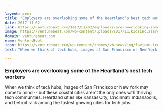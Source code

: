 ```yaml
---

layout: post
title: "Employers are overlooking some of the Heartland’s best tech workers"
date: 2017-11-02
link: https://venturebeat.com/2017/11/02/employers-are-overlooking-some-of-the-heartlands-best-tech-workers/
image: https://venturebeat.com/wp-content/uploads/2017/11/kidsinclassroom.jpg?fit=780%2C493&strip=all
domain: venturebeat.com
name: VentureBeat
icon: https://venturebeat.com/wp-content/themes/vb-news/img/favicon.ico
text: "When we think of tech hubs, images of San Francisco or New York may come to mind -- but these coastal cities aren't the only ones with thriving tech communities. Heartland cities like Kansas City, Cincinnati, Indianapolis, and Detroit rank among the fastest growing cities for tech jobs."

---
```


### Employers are overlooking some of the Heartland’s best tech workers

When we think of tech hubs, images of San Francisco or New York may come to mind -- but these coastal cities aren't the only ones with thriving tech communities. Heartland cities like Kansas City, Cincinnati, Indianapolis, and Detroit rank among the fastest growing cities for tech jobs.